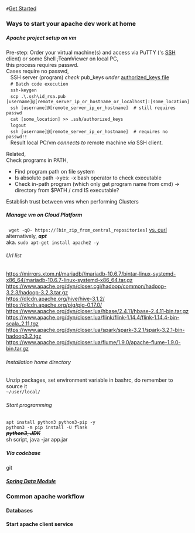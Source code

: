 `#`[Get Started](https://github.com/WillaFan/iwishherokuappcom/edit/main/pages/README.md)  

### Ways to start your apache dev work at home
##### Apache project setup on vm
Pre-step: Order your virtual machine(s) and access via PuTTY ('s [SSH](https://phoenixnap.com/kb/what-is-ssh) client) or some Shell ~~,TeamViewer~~ on local PC,  
this process requires passwd.  
Cases require no passwd,  
&nbsp;&nbsp;  SSH server (program) *check* pub_keys *under* [authorized_keys file](https://www.howtouselinux.com/post/ssh-authorized_keys-file)  
&nbsp;&nbsp;  `# Batch code execution`  
&nbsp;&nbsp;  `ssh-keygen`  
&nbsp;&nbsp;  `scp .\.ssh\id_rsa.pub [username]@[remote_server_ip_or_hostname_or_localhost]:[some_location]`  
&nbsp;&nbsp;  `ssh [username]@[remote_server_ip_or_hostname]  # still requires passwd`  
&nbsp;&nbsp;  `cat [some_location] >> .ssh/authorized_keys`  
&nbsp;&nbsp;  `logout`  
&nbsp;&nbsp;  `ssh [username]@[remote_server_ip_or_hostname]  # requires no passwd!! `  
&nbsp;&nbsp;  Result local PC/vm *connects to* remote machine *via* SSH client.  
  
Related,  
Check programs in PATH,  
- Find program path on file system  
- Is absolute path  ->yes: -x bash operator to check executable  
- Check in-path program (which only get program name from cmd) -> directory from $PATH / cmd IS executable?  

Establish trust between vms when performing Clusters  

##### Manage vm on Cloud Platform
` wget -qO- https://[bin_zip_from_central_repositories]` [vs. curl](https://www.linuxfordevices.com/tutorials/linux/wget-vs-curl#:~:text=Differences%20between%20wget%20and%20curl%20%20%20,recursive%20acce%20...%20%201%20more%20rows%20)  
alternatively, ***apt***  
aka. `sudo apt-get install apache2 -y`  
###### Url list
https://mirrors.xtom.nl/mariadb//mariadb-10.6.7/bintar-linux-systemd-x86_64/mariadb-10.6.7-linux-systemd-x86_64.tar.gz  
https://www.apache.org/dyn/closer.cgi/hadoop/common/hadoop-3.2.3/hadoop-3.2.3.tar.gz  
https://dlcdn.apache.org/hive/hive-3.1.2/  
https://dlcdn.apache.org/pig/pig-0.17.0/  
https://www.apache.org/dyn/closer.lua/hbase/2.4.11/hbase-2.4.11-bin.tar.gz  
https://www.apache.org/dyn/closer.lua/flink/flink-1.14.4/flink-1.14.4-bin-scala_2.11.tgz  
https://www.apache.org/dyn/closer.lua/spark/spark-3.2.1/spark-3.2.1-bin-hadoop3.2.tgz  
https://www.apache.org/dyn/closer.lua/flume/1.9.0/apache-flume-1.9.0-bin.tar.gz  

###### Installation home directory
Unzip packages, set environment variable in bashrc, do remember to source it  
`~/user/local/`  
###### Start programming
`apt install python3 python3-pip -y`  
`python3 -m pip install -U flask`  
~~***python3***, ***JDK***~~  
sh script, java -jar app.jar  

##### Via codebase
git

##### [Spring Data Module](https://spring.io/projects/spring-data)

### Common apache workflow
#### Databases
#### Start apache client service


